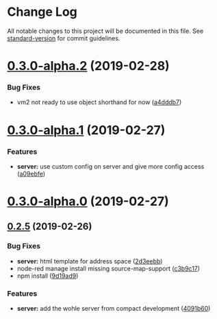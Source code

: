 # Change Log

All notable changes to this project will be documented in this file. See [standard-version](https://github.com/conventional-changelog/standard-version) for commit guidelines.

# [0.3.0-alpha.2](https://github.com/BiancoRoyal/node-red-contrib-opcua-server/compare/v0.3.0-alpha.1...v0.3.0-alpha.2) (2019-02-28)


### Bug Fixes

* vm2 not ready to use object shorthand for now ([a4dddb7](https://github.com/BiancoRoyal/node-red-contrib-opcua-server/commit/a4dddb7))



# [0.3.0-alpha.1](https://github.com/BiancoRoyal/node-red-contrib-opcua-server/compare/v0.3.0-alpha.0...v0.3.0-alpha.1) (2019-02-27)

### Features

- **server:** use custom config on server and give more config access ([a09ebfe](https://github.com/BiancoRoyal/node-red-contrib-opcua-server/commit/a09ebfe))

# [0.3.0-alpha.0](https://github.com/BiancoRoyal/node-red-contrib-opcua-server/compare/v0.2.5...v0.3.0-alpha.0) (2019-02-27)

## [0.2.5](https://github.com/BiancoRoyal/node-red-contrib-opcua-server/compare/4091b60...v0.2.5) (2019-02-26)

### Bug Fixes

- **server:** html template for address space ([2d3eebb](https://github.com/BiancoRoyal/node-red-contrib-opcua-server/commit/2d3eebb))
- node-red manage install missing source-map-support ([c3b9c17](https://github.com/BiancoRoyal/node-red-contrib-opcua-server/commit/c3b9c17))
- npm install ([9d19ad9](https://github.com/BiancoRoyal/node-red-contrib-opcua-server/commit/9d19ad9))

### Features

- **server:** add the wohle server from compact development ([4091b60](https://github.com/BiancoRoyal/node-red-contrib-opcua-server/commit/4091b60))
